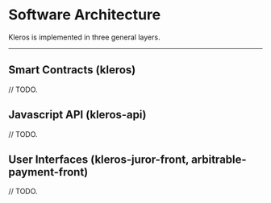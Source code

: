 # Software Architecture

Kleros is implemented in three general layers.

---

## Smart Contracts \(kleros\)

// TODO.

## Javascript API \(kleros-api\)

// TODO.

## User Interfaces \(kleros-juror-front, arbitrable-payment-front\)

// TODO.

